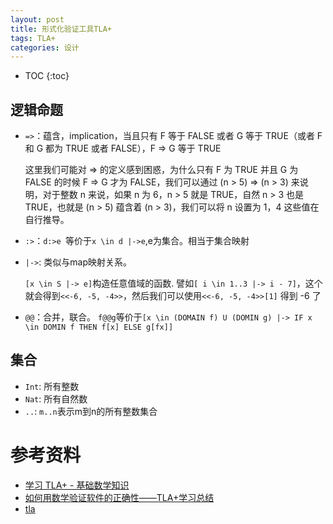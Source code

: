 ```yaml
---
layout: post
title: 形式化验证工具TLA+
tags: TLA+
categories: 设计
---
```

* TOC
{:toc}

## 逻辑命题
- `=>`：蕴含，implication，当且只有 F 等于 FALSE 或者 G 等于 TRUE（或者 F 和 G 都为 TRUE 或者 FALSE），F => G 等于 TRUE
    
    这里我们可能对 => 的定义感到困惑，为什么只有 F 为 TRUE 并且 G 为 FALSE 的时候  F => G  才为 FALSE，我们可以通过 (n > 5) => (n > 3) 来说明，对于整数 n 来说，如果 n 为 6，n > 5 就是 TRUE，自然 n > 3 也是 TRUE，也就是 (n > 5) 蕴含着 (n > 3)，我们可以将 n 设置为 1，4 这些值在自行推导。
    
- `:>`：`d:>e `等价于`x \in d |->e`,e为集合。相当于集合映射
- `|->`: 类似与map映射关系。
    
    `[x \in S |-> e]`构造任意值域的函数. 譬如`[ i \in 1..3 |-> i - 7]`，这个就会得到`<<-6, -5, -4>>`，然后我们可以使用`<<-6, -5, -4>>[1]` 得到 -6 了
    
- `@@`：合并，联合。 `f@@g`等价于`[x \in (DOMAIN f) U (DOMIN g) |-> IF x \in DOMIN f THEN f[x] ELSE g[fx]]`

## 集合
- `Int`: 所有整数
- `Nat`: 所有自然数
- `..`: `m..n`表示m到n的所有整数集合



# 参考资料
- [学习 TLA+ - 基础数学知识](https://www.jianshu.com/p/12fda75ddf9e)
- [如何用数学验证软件的正确性——TLA+学习总结](https://www.jianshu.com/p/7ae049ce4a82)
- [tla](https://learntla.com/tla/)